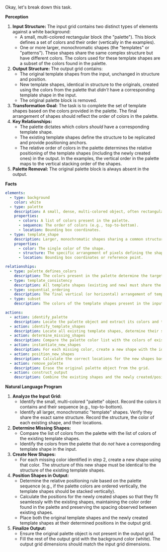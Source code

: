 Okay, let's break down this task.

**Perception**

1.  **Input Structure:** The input grid contains two distinct types of elements against a white background:
    *   A small, multi-colored rectangular block (the "palette"). This block defines a set of colors and their order (vertically in the examples).
    *   One or more larger, monochromatic shapes (the "templates" or "patterns"). These shapes share the same complex structure but have different colors. The colors used for these template shapes are a subset of the colors found in the palette.
2.  **Output Structure:** The output grid contains:
    *   The original template shapes from the input, unchanged in structure and position.
    *   New template shapes, identical in structure to the originals, created using the colors from the palette that *didn't* have a corresponding template shape in the input.
    *   The original palette block is removed.
3.  **Transformation Goal:** The task is to complete the set of template shapes based on the colors provided in the palette. The final arrangement of shapes should reflect the order of colors in the palette.
4.  **Key Relationships:**
    *   The palette dictates which colors *should* have a corresponding template shape.
    *   The existing template shapes define the structure to be replicated and provide positioning anchors.
    *   The relative order of colors in the palette determines the relative positioning of the template shapes (including the newly created ones) in the output. In the examples, the vertical order in the palette maps to the vertical stacking order of the shapes.
5.  **Palette Removal:** The original palette block is always absent in the output.

**Facts**


```yaml
elements:
  - type: background
    color: white
  - type: palette
    description: A small, dense, multi-colored object, often rectangular. Contains a sequence of colors.
    properties:
      - colors: A list of colors present in the palette.
      - sequence: The order of colors (e.g., top-to-bottom).
      - location: Bounding box coordinates.
  - type: template_shape
    description: Larger, monochromatic shapes sharing a common structure.
    properties:
      - color: The single color of the shape.
      - structure: The specific arrangement of pixels defining the shape.
      - location: Bounding box coordinates or reference point.

relationships:
  - type: palette_defines_colors
    description: The colors present in the palette determine the target set of colors for the template shapes.
  - type: template_consistency
    description: All template shapes (existing and new) must share the identical pixel structure.
  - type: sequential_ordering
    description: The final vertical (or horizontal) arrangement of template shapes in the output must match the sequence of their corresponding colors in the palette. Existing shapes maintain their relative order.
  - type: subset
    description: The colors of the template shapes present in the input are a subset of the colors in the palette.

actions:
  - action: identify_palette
    description: Locate the palette object and extract its colors and their sequence.
  - action: identify_template_shapes
    description: Locate all existing template shapes, determine their shared structure, and identify their colors and locations.
  - action: determine_missing_shapes
    description: Compare the palette color list with the colors of existing template shapes to find which colors need new shapes.
  - action: instantiate_new_shapes
    description: For each missing color, create a new shape with the identical structure found in the existing templates, using the missing color.
  - action: position_new_shapes
    description: Calculate the correct locations for the new shapes based on the locations of existing shapes and the color sequence from the palette, maintaining consistent spacing.
  - action: remove_palette
    description: Erase the original palette object from the grid.
  - action: construct_output
    description: Combine the existing shapes and the newly created/positioned shapes onto a white background of the same dimensions as the input.
```


**Natural Language Program**

1.  **Analyze the Input Grid:**
    *   Identify the small, multi-colored "palette" object. Record the colors it contains and their sequence (e.g., top-to-bottom).
    *   Identify all larger, monochromatic "template" shapes. Verify they share the exact same structure. Record the structure, the color of each existing shape, and their locations.
2.  **Determine Missing Shapes:**
    *   Compare the list of colors from the palette with the list of colors of the existing template shapes.
    *   Identify the colors from the palette that do *not* have a corresponding template shape in the input.
3.  **Create New Shapes:**
    *   For each missing color identified in step 2, create a new shape using that color. The structure of this new shape must be identical to the structure of the existing template shapes.
4.  **Position Shapes in Output:**
    *   Determine the relative positioning rule based on the palette sequence (e.g., if the palette colors are ordered vertically, the template shapes should be stacked vertically).
    *   Calculate the positions for the newly created shapes so that they fit seamlessly with the existing shapes, maintaining the color order found in the palette and preserving the spacing observed between existing shapes.
    *   Place both the original template shapes and the newly created template shapes at their determined positions in the output grid.
5.  **Finalize Output:**
    *   Ensure the original palette object is not present in the output grid.
    *   Fill the rest of the output grid with the background color (white). The output grid dimensions should match the input grid dimensions.